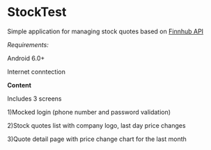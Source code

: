 # StockTest
Simple application for managing stock quotes based on [Finnhub API](https://finnhub.io/)

*Requirements:*

Android 6.0+ 

Internet conntection

**Content**

Includes 3 screens

1)Mocked login (phone number and password validation)

2)Stock quotes list with company logo, last day price changes

3)Quote detail page with price change chart for the last month
